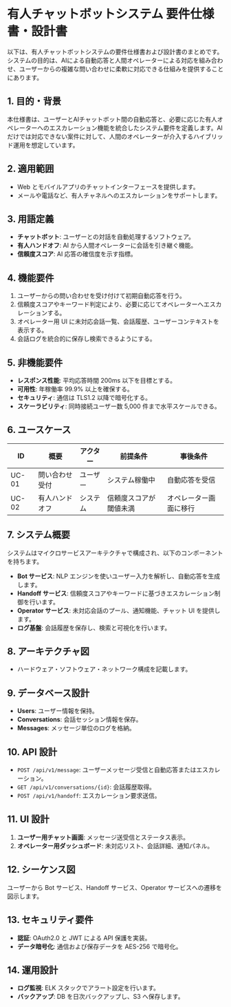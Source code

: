# 有人チャットボットシステム 要件仕様書・設計書

以下は、有人チャットボットシステムの要件仕様書および設計書のまとめです。システムの目的は、AIによる自動応答と人間オペレーターによる対応を組み合わせ、ユーザーからの複雑な問い合わせに柔軟に対応できる仕組みを提供することにあります。

## 1. 目的・背景

本仕様書は、ユーザーとAIチャットボット間の自動応答と、必要に応じた有人オペレーターへのエスカレーション機能を統合したシステム要件を定義します。AI だけでは対応できない案件に対して、人間のオペレーターが介入するハイブリッド運用を想定しています。

## 2. 適用範囲

- Web とモバイルアプリのチャットインターフェースを提供します。
- メールや電話など、有人チャネルへのエスカレーションをサポートします。

## 3. 用語定義

- **チャットボット**: ユーザーとの対話を自動処理するソフトウェア。
- **有人ハンドオフ**: AI から人間オペレーターに会話を引き継ぐ機能。
- **信頼度スコア**: AI 応答の確信度を示す指標。

## 4. 機能要件

1. ユーザーからの問い合わせを受け付けて初期自動応答を行う。
2. 信頼度スコアやキーワード判定により、必要に応じてオペレーターへエスカレーションする。
3. オペレーター用 UI に未対応会話一覧、会話履歴、ユーザーコンテキストを表示する。
4. 会話ログを統合的に保存し検索できるようにする。

## 5. 非機能要件

- **レスポンス性能**: 平均応答時間 200ms 以下を目標とする。
- **可用性**: 年稼働率 99.9% 以上を確保する。
- **セキュリティ**: 通信は TLS1.2 以降で暗号化する。
- **スケーラビリティ**: 同時接続ユーザー数 5,000 件まで水平スケールできる。

## 6. ユースケース

| ID | 概要 | アクター | 前提条件 | 事後条件 |
|----|------|----------|----------|----------|
| UC-01 | 問い合わせ受付 | ユーザー | システム稼働中 | 自動応答を受信 |
| UC-02 | 有人ハンドオフ | システム | 信頼度スコアが閾値未満 | オペレーター画面に移行 |

## 7. システム概要

システムはマイクロサービスアーキテクチャで構成され、以下のコンポーネントを持ちます。

- **Bot サービス**: NLP エンジンを使いユーザー入力を解析し、自動応答を生成します。
- **Handoff サービス**: 信頼度スコアやキーワードに基づきエスカレーション制御を行います。
- **Operator サービス**: 未対応会話のプール、通知機能、チャット UI を提供します。
- **ログ基盤**: 会話履歴を保存し、検索と可視化を行います。

## 8. アーキテクチャ図

- ハードウェア・ソフトウェア・ネットワーク構成を記載します。

## 9. データベース設計

- **Users**: ユーザー情報を保持。
- **Conversations**: 会話セッション情報を保存。
- **Messages**: メッセージ単位のログを格納。

## 10. API 設計

- `POST /api/v1/message`: ユーザーメッセージ受信と自動応答またはエスカレーション。
- `GET /api/v1/conversations/{id}`: 会話履歴取得。
- `POST /api/v1/handoff`: エスカレーション要求送信。

## 11. UI 設計

1. **ユーザー用チャット画面**: メッセージ送受信とステータス表示。
2. **オペレーター用ダッシュボード**: 未対応リスト、会話詳細、通知パネル。

## 12. シーケンス図

ユーザーから Bot サービス、Handoff サービス、Operator サービスへの遷移を図示します。

## 13. セキュリティ要件

- **認証**: OAuth2.0 と JWT による API 保護を実装。
- **データ暗号化**: 通信および保存データを AES-256 で暗号化。

## 14. 運用設計

- **ログ監視**: ELK スタックでアラート設定を行います。
- **バックアップ**: DB を日次バックアップし、S3 へ保存します。

